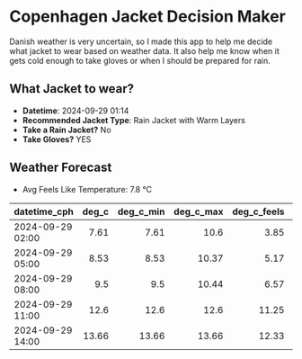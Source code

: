 
# Copenhagen Jacket Decision Maker

Danish weather is very uncertain, so I made this app to help me decide what jacket to wear based on weather data. 
It also help me know when it gets cold enough to take gloves or when I should be prepared for rain.

## What Jacket to wear?

- **Datetime**: 2024-09-29 01:14
- **Recommended Jacket Type**: Rain Jacket with Warm Layers
- **Take a Rain Jacket?** No
- **Take Gloves?** YES

## Weather Forecast
- Avg Feels Like Temperature: 7.8 °C

| datetime_cph     |   deg_c |   deg_c_min |   deg_c_max |   deg_c_feels | weather   | wind   | rain   |
|:-----------------|--------:|------------:|------------:|--------------:|:----------|:-------|:-------|
| 2024-09-29 02:00 |    7.61 |        7.61 |       10.6  |          3.85 | Clouds    | High   | None   |
| 2024-09-29 05:00 |    8.53 |        8.53 |       10.37 |          5.17 | Clouds    | High   | None   |
| 2024-09-29 08:00 |    9.5  |        9.5  |       10.44 |          6.57 | Clouds    | High   | None   |
| 2024-09-29 11:00 |   12.6  |       12.6  |       12.6  |         11.25 | Clear     | Medium | None   |
| 2024-09-29 14:00 |   13.66 |       13.66 |       13.66 |         12.33 | Clouds    | Medium | None   |
        